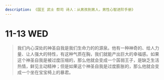 ```yaml
---
description: 《国王 武士 祭司 诗人：从男孩到男人，男性心智进阶手册》
---
```


# 11-13 WED

> 我们内心深处的神圣自我是我们生命力的的源泉。他有一种神奇的、给人力量、让人强大的特性，有这种气质在胸，我们就能产出巨大的幸福感。如果这个神圣自我是被过度压缩的，那么他就会变成一个孱弱王子，是缺乏生活热情，鲜见主动精神；但是如果这个神圣自我是过度膨胀的，那么他就会变成一个坐在宝宝椅上的暴君。
